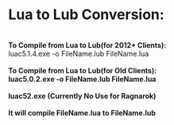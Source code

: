 Lua to Lub Conversion:<br/>
===
<br/>
<b>To Compile from Lua to Lub(for 2012+ Clients):</b><br/>
	luac5.1.4.exe -o FileName.lub FileName.lua<br/>
<br/>
<b>To Compile from Lua to Lub(for Old Clients):<b/><br/>
	luac5.0.2.exe -o FileName.lub FileName.lua<br/>
<br/>
luac52.exe (Currently No Use for Ragnarok)<br/>
<br/>
It will compile FileName.lua to FileName.lub<br/>



